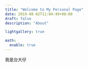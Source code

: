 ```yaml
---
title: "Welcome to My Personal Page"
date: 2019-08-02T11:04:49+08:00
draft: false
description: "About"

lightgallery: true

math:
  enable: true
---
```



我是台大仔

